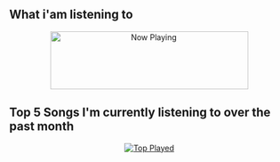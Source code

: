 ## What i'am listening to
<p align="center">
<a href="https://spotify-xin.vercel.app/api/now-playing?open=yes">
  <img src="https://spotify-xin.vercel.app/api/now-playing" width="356" height="104" alt="Now Playing"/>
</a>

## Top 5 Songs I'm currently listening to over the past month

<p align="center">
<a href="https://spotify-xin.vercel.app/api/top-played">
  <img src="https://spotify-xin.vercel.app/api/top-played" alt="Top Played" />
</a>
